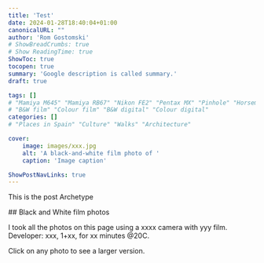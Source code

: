 ```yaml
---
title: 'Test'
date: 2024-01-28T18:40:04+01:00
canonicalURL: ""
author: 'Rom Gostomski'
# ShowBreadCrumbs: true
# Show ReadingTime: true
ShowToc: true
tocopen: true
summary: 'Google description is called summary.'
draft: true

tags: []
# "Mamiya M645" "Mamiya RB67" "Nikon FE2" "Pentax MX" "Pinhole" "Horseman VH-R" "Zeis Ikon Ikoflex"
# "B&W film" "Colour film" "B&W digital" "Colour digital"
categories: []
# "Places in Spain" "Culture" "Walks" "Architecture"

cover:
    image: images/xxx.jpg
    alt: 'A black-and-white film photo of '
    caption: 'Image caption'

ShowPostNavLinks: true
---
```

This is the post Archetype



## Black and White film photos

I took all the photos on this page using a xxxx camera with yyy film. Developer: xxx, 1+xx, for xx minutes @20C.

Click on any photo to see a larger version.